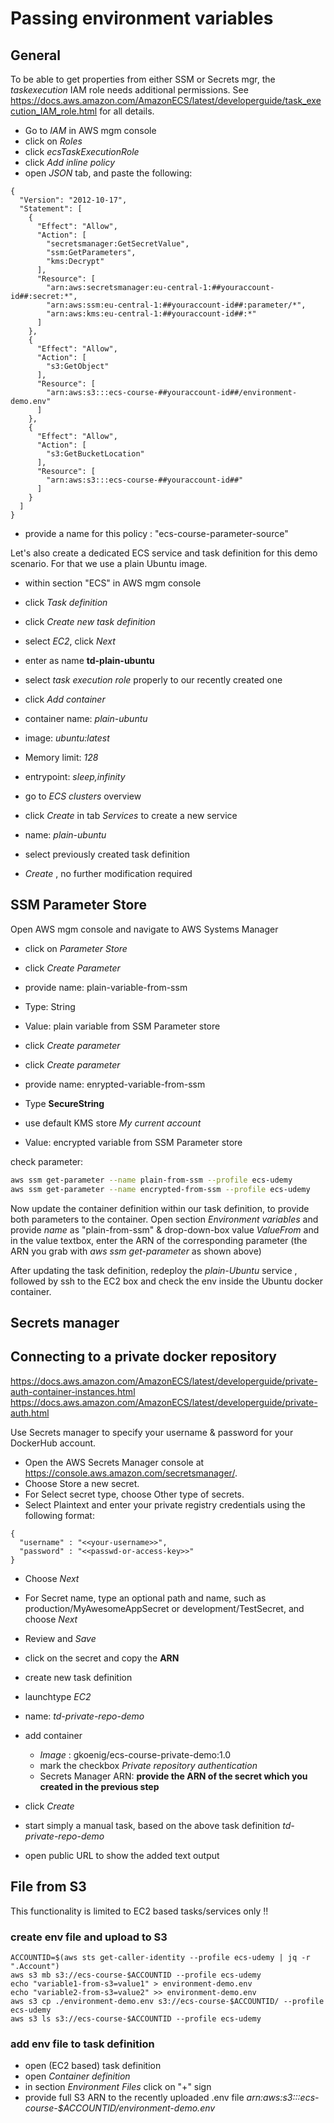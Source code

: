 # Passing environment variables

## General
To be able to get properties from either SSM or Secrets mgr, the _taskexecution_ IAM role needs additional permissions. See https://docs.aws.amazon.com/AmazonECS/latest/developerguide/task_execution_IAM_role.html for all details.  

* Go to _IAM_ in AWS mgm console
* click on _Roles_
* click _ecsTaskExecutionRole_
* click _Add inline policy_
* open _JSON_ tab, and paste the following:  

```
{
  "Version": "2012-10-17",
  "Statement": [
    {
      "Effect": "Allow",
      "Action": [
        "secretsmanager:GetSecretValue",
        "ssm:GetParameters",
        "kms:Decrypt"
      ],
      "Resource": [
        "arn:aws:secretsmanager:eu-central-1:##youraccount-id##:secret:*",
        "arn:aws:ssm:eu-central-1:##youraccount-id##:parameter/*",
        "arn:aws:kms:eu-central-1:##youraccount-id##:*"
      ]
    },
    {
      "Effect": "Allow",
      "Action": [
        "s3:GetObject"
      ],
      "Resource": [
        "arn:aws:s3:::ecs-course-##youraccount-id##/environment-demo.env"
      ]
    },
    {
      "Effect": "Allow",
      "Action": [
        "s3:GetBucketLocation"
      ],
      "Resource": [
        "arn:aws:s3:::ecs-course-##youraccount-id##"
      ]
    }
  ]
}
```

* provide a name for this policy : "ecs-course-parameter-source"


Let's also create a dedicated ECS service and task definition for this demo scenario. For that we use a plain Ubuntu image.
* within section "ECS" in AWS mgm console
* click _Task definition_
* click _Create new task definition_
* select _EC2_, click _Next_
* enter as name **td-plain-ubuntu**
* select _task execution role_ properly to our recently created one
* click _Add container_
* container name: _plain-ubuntu_
* image: _ubuntu:latest_
* Memory limit: _128_
* entrypoint: _sleep,infinity_

* go to _ECS clusters_ overview
* click _Create_ in tab _Services_ to create a new service
* name: _plain-ubuntu_
* select previously created task definition
* _Create_ , no further modification required

## SSM Parameter Store

Open AWS mgm console and navigate to AWS Systems Manager
* click on _Parameter Store_
* click _Create Parameter_
* provide name: plain-variable-from-ssm
* Type: String
* Value: plain variable from SSM Parameter store
* click _Create parameter_

* click _Create parameter_
* provide name: enrypted-variable-from-ssm
* Type **SecureString**
* use default KMS store _My current account_
* Value: encrypted variable from SSM Parameter store

check parameter:

```bash
aws ssm get-parameter --name plain-from-ssm --profile ecs-udemy
aws ssm get-parameter --name encrypted-from-ssm --profile ecs-udemy
```

Now update the container definition within our task definition, to provide both parameters to the container.
Open section _Environment variables_ and provide _name_ as "plain-from-ssm" & drop-down-box value _ValueFrom_ and in the value textbox, enter the ARN of the corresponding parameter (the ARN you grab with _aws ssm get-parameter_ as shown above)

After updating the task definition, redeploy the _plain-Ubuntu_ service , followed by ssh to the EC2 box and check the env inside the Ubuntu docker container.

## Secrets manager

## Connecting to a private docker repository

https://docs.aws.amazon.com/AmazonECS/latest/developerguide/private-auth-container-instances.html  
https://docs.aws.amazon.com/AmazonECS/latest/developerguide/private-auth.html

Use Secrets manager to specify your username & password for your DockerHub account.

* Open the AWS Secrets Manager console at https://console.aws.amazon.com/secretsmanager/.
* Choose Store a new secret.
* For Select secret type, choose Other type of secrets.
* Select Plaintext and enter your private registry credentials using the following format:

```
{
  "username" : "<<your-username>>",
  "password" : "<<passwd-or-access-key>>"
}
```

* Choose _Next_
* For Secret name, type an optional path and name, such as production/MyAwesomeAppSecret or development/TestSecret, and choose _Next_
* Review and _Save_
* click on the secret and copy the **ARN**

* create new task definition
* launchtype _EC2_
* name: _td-private-repo-demo_
* add container
  * _Image_ : gkoenig/ecs-course-private-demo:1.0
  * mark the checkbox _Private repository authentication_
  * Secrets Manager ARN: **provide the ARN of the secret which you created in the previous step**
* click _Create_

* start simply a manual task, based on the above task definition _td-private-repo-demo_
* open public URL to show the added text output

## File from S3
This functionality is limited to EC2 based tasks/services only !!

### create env file and upload to S3

```
ACCOUNTID=$(aws sts get-caller-identity --profile ecs-udemy | jq -r ".Account")
aws s3 mb s3://ecs-course-$ACCOUNTID --profile ecs-udemy
echo "variable1-from-s3=value1" > environment-demo.env
echo "variable2-from-s3=value2" >> environment-demo.env
aws s3 cp ./environment-demo.env s3://ecs-course-$ACCOUNTID/ --profile ecs-udemy
aws s3 ls s3://ecs-course-$ACCOUNTID --profile ecs-udemy
```

### add env file to task definition

* open (EC2 based) task definition
* open _Container definition_
* in section _Environment Files_ click on "+" sign
* provide full S3 ARN to the recently uploaded .env file
  _arn:aws:s3:::ecs-course-$ACCOUNTID/environment-demo.env_

